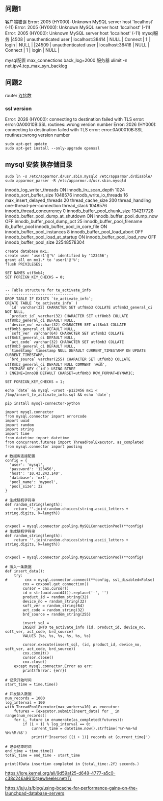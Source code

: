 ## 问题1
客户端错误
Error: 2005 (HY000): Unknown MySQL server host 'localhost' (-11)
Error: 2005 (HY000): Unknown MySQL server host 'localhost' (-11)
Error: 2005 (HY000): Unknown MySQL server host 'localhost' (-11)
mysql服务 
|4508 | unauthenticated user | localhost:38414 | NULL | Connect |    1 | login                  | NULL             |
|24509 | unauthenticated user | localhost:38418 | NULL | Connect |    1 | login                  | NULL            |

mysql配置
max_connections
back_log=2000
服务器
ulimit -n
net.ipv4.tcp_max_syn_backlog

## 问题2
router 连接数


### ssl version
Error: 2026 (HY000): connecting to destination failed with TLS error: error:0A00010B:SSL routines::wrong version number
Error: 2026 (HY000): connecting to destination failed with TLS error: error:0A00010B:SSL routines::wrong version number

```
sudo apt-get update
sudo apt-get install --only-upgrade openssl
```

## mysql 安装 换存储目录

```
sudo ln -s /etc/apparmor.d/usr.sbin.mysqld /etc/apparmor.d/disable/
sudo apparmor_parser -R /etc/apparmor.d/usr.sbin.mysqld
```


innodb_log_writer_threads	ON
innodb_lru_scan_depth	1024
innodb_sort_buffer_size	1048576
innodb_write_io_threads	16
max_insert_delayed_threads	20
thread_cache_size	200
thread_handling	one-thread-per-connection
thread_stack	1048576
innodb_thread_concurrency	0
innodb_buffer_pool_chunk_size	134217728
innodb_buffer_pool_dump_at_shutdown	ON
innodb_buffer_pool_dump_now	OFF
innodb_buffer_pool_dump_pct	25
innodb_buffer_pool_filename	ib_buffer_pool
innodb_buffer_pool_in_core_file	ON
innodb_buffer_pool_instances	8
innodb_buffer_pool_load_abort	OFF
innodb_buffer_pool_load_at_startup	ON
innodb_buffer_pool_load_now	OFF
innodb_buffer_pool_size	22548578304

```
create database mx1;
create user 'user1'@'%' identified by '123456';
grant all on mx1.* to 'user1'@'%';
flush PRIVILEGES;
```


```
SET NAMES utf8mb4;
SET FOREIGN_KEY_CHECKS = 0;

-- ----------------------------
-- Table structure for te_activate_info
-- ----------------------------
DROP TABLE IF EXISTS `te_activate_info`;
CREATE TABLE `te_activate_info` (
  `id` varchar(32) CHARACTER SET utf8mb3 COLLATE utf8mb3_general_ci NOT NULL,
  `product_id` varchar(32) CHARACTER SET utf8mb3 COLLATE utf8mb3_general_ci DEFAULT NULL,
  `device_no` varchar(32) CHARACTER SET utf8mb3 COLLATE utf8mb3_general_ci DEFAULT NULL,
  `soft_ver` varchar(64) CHARACTER SET utf8mb3 COLLATE utf8mb3_general_ci DEFAULT NULL,
  `act_code` varchar(32) CHARACTER SET utf8mb3 COLLATE utf8mb3_general_ci DEFAULT NULL,
  `timeStamp` timestamp NULL DEFAULT CURRENT_TIMESTAMP ON UPDATE CURRENT_TIMESTAMP,
  `brd_source` varchar(255) CHARACTER SET utf8mb3 COLLATE utf8mb3_general_ci DEFAULT NULL COMMENT '来源',
  PRIMARY KEY (`id`) USING BTREE
) ENGINE=InnoDB DEFAULT CHARSET=utf8mb3 ROW_FORMAT=DYNAMIC;

SET FOREIGN_KEY_CHECKS = 1;
```


```
echo `date` && mysql -uroot -p123456 mx1 < /tmp/insert_te_activate_info.sql && echo `date`;
```

```
pip install mysql-connector-python
```

```
import mysql.connector
from mysql.connector import errorcode
import uuid
import random
import string
import time
from datetime import datetime
from concurrent.futures import ThreadPoolExecutor, as_completed
from mysql.connector import pooling

# 数据库连接配置
config = {
  'user': 'mysql',
  'password': '123456',
  'host': '10.43.243.140',
  'database': 'mx1',
  'pool_name': 'mypool',
  'pool_size': 32
}

# 生成随机字符串
def random_string(length):
    return ''.join(random.choices(string.ascii_letters + string.digits, k=length))


cnxpool = mysql.connector.pooling.MySQLConnectionPool(**config)
# 生成随机字符串
def random_string(length):
    return ''.join(random.choices(string.ascii_letters + string.digits, k=length))


cnxpool = mysql.connector.pooling.MySQLConnectionPool(**config)

# 插入一条数据
def insert_data():
    try:
#        cnx = mysql.connector.connect(**config, ssl_disabled=False)
        cnx = cnxpool.get_connection()
        cursor = cnx.cursor()
        id = str(uuid.uuid4()).replace('-', '')
        product_id = random_string(32)
        device_no = random_string(32)
        soft_ver = random_string(64)
        act_code = random_string(32)
        brd_source = random_string(255)

        insert_sql = 
        INSERT INTO te_activate_info (id, product_id, device_no, soft_ver, act_code, brd_source)
        VALUES (%s, %s, %s, %s, %s, %s)
        
        cursor.execute(insert_sql, (id, product_id, device_no, soft_ver, act_code, brd_source))
        cnx.commit()
        cursor.close()
        cnx.close()
    except mysql.connector.Error as err:
        print(fError: {err})

# 记录开始时间
start_time = time.time()

# 并发插入数据
num_records = 1000
log_interval = 100
with ThreadPoolExecutor(max_workers=10) as executor:
    futures = [executor.submit(insert_data) for _ in range(num_records)]
    for i, future in enumerate(as_completed(futures)):
        if (i + 1) % log_interval == 0:
            current_time = datetime.now().strftime('%Y-%m-%d %H:%M:%S')
            print(f'Inserted {(i + 1)} records at {current_time}')

# 记录结束时间
end_time = time.time()
total_time = end_time - start_time

print(fData insertion completed in {total_time:.2f} seconds.)
```

https://lore.kernel.org/all/9d59af25-d648-4777-a5c0-c38c246a9610@ewheeler.net/T/

https://juju.is/blog/using-bcache-for-performance-gains-on-the-launchpad-database-servers

